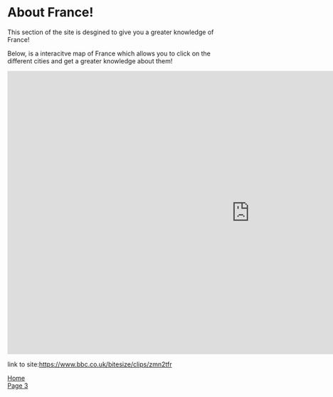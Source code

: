
<h1> About France! </h1>
  
<p> This section of the site is desgined to give you a greater knowledge of France!</p>
<p> Below, is a interacitve map of France which allows you to click on the different cities and get a greater knowledge about them!</p>



<iframe src="https://nanik5202.h5p.com/content/1290896751854500337/embed" width="1088" height="637" frameborder="0" allowfullscreen="allowfullscreen" allow="geolocation *; microphone *; camera *; midi *; encrypted-media *"></iframe><script src="https://nanik5202.h5p.com/js/h5p-resizer.js" charset="UTF-8"></script>

link to site:https://www.bbc.co.uk/bitesize/clips/zmn2tfr








<p> 
  <a href="index.html">Home</a> <br>
  <a href="page3.html">Page 3</a>
</p>
